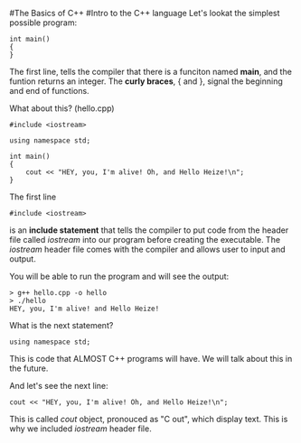 #The Basics of C++
#Intro to the C++ language
Let's lookat the simplest possible program:
```
int main()
{
}
```
The first line, tells the compiler that there is a funciton named **main**, and the funtion returns an integer. The **curly braces**, { and }, signal the beginning and end of functions. 

What about this? (hello.cpp)
```
#include <iostream>

using namespace std;

int main()
{
	cout << "HEY, you, I'm alive! Oh, and Hello Heize!\n";
}
```

The first line
```
#include <iostream>
```
is an **include statement** that tells the compiler to put code from the header file called *iostream* into our program before creating the executable. The *iostream* header file comes with the compiler and allows user to input and output. 

You will be able to run the program and will see the output:
```
> g++ hello.cpp -o hello
> ./hello
HEY, you, I'm alive! and Hello Heize!
```

What is the next statement?
```
using namespace std;
```
This is code that ALMOST C++ programs will have. We will talk about this in the future.

And let's see the next line:
```
cout << "HEY, you, I'm alive! Oh, and Hello Heize!\n";
```
This is called *cout* object, pronouced as "C out", which display text. This is why we included *iostream* header file.




